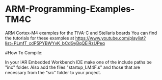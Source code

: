 ARM-Programming-Examples-TM4C
=============================

ARM Cortex-M4 examples for the TIVA-C and Stellaris boards
You can find the tutorials for these examples at https://www.youtube.com/playlist?list=PLmfT_cdP5PYBWYvK_bCdGyBqQEiRzUPeq

#How To Compile:

In your IAR Embedded Workbench IDE make one of the include paths be "inc" folder. Also add the files "startup_LM4F.s" and those that are necessary from the "src" folder to your project.
